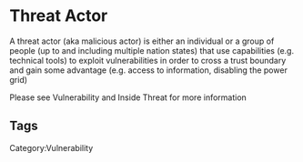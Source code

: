 # Threat Actor

A threat actor (aka malicious actor) is either an individual or a group of people (up to and including multiple nation states) that use capabilities (e.g. technical tools) to exploit vulnerabilities in order to cross a trust boundary and gain some advantage (e.g. access to information, disabling the power grid)

Please see Vulnerability and Inside Threat for more information

## Tags

Category:Vulnerability
